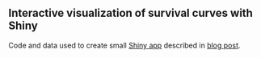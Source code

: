 ## Interactive visualization of survival curves with Shiny

Code and data used to create small [Shiny app](https://hinkelman.shinyapps.io/shiny-survival-covariate/) described in [blog post](http://datavoreconsulting.com/programming-tips/interactive-visualization-survival-curves-shiny/). 

